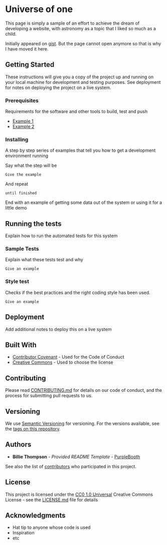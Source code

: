 # Universe of one

This page is simply a sample of an effort to achieve the dream of developing a website, with astronomy as a topic that I liked so much as a child.

Initially appeared on
[gist](https://gist.github.com/PurpleBooth/109311bb0361f32d87a2). But the page cannot open anymore so that is why I have moved it here.

## Getting Started

These instructions will give you a copy of the project up and running on
your local machine for development and testing purposes. See deployment
for notes on deploying the project on a live system.

### Prerequisites

Requirements for the software and other tools to build, test and push 
- [Example 1](https://www.example.com)
- [Example 2](https://www.example.com)

### Installing

A step by step series of examples that tell you how to get a development
environment running

Say what the step will be

    Give the example

And repeat

    until finished

End with an example of getting some data out of the system or using it
for a little demo

## Running the tests

Explain how to run the automated tests for this system

### Sample Tests

Explain what these tests test and why

    Give an example

### Style test

Checks if the best practices and the right coding style has been used.

    Give an example

## Deployment

Add additional notes to deploy this on a live system

## Built With

  - [Contributor Covenant](https://www.contributor-covenant.org/) - Used
    for the Code of Conduct
  - [Creative Commons](https://creativecommons.org/) - Used to choose
    the license

## Contributing

Please read [CONTRIBUTING.md](CONTRIBUTING.md) for details on our code
of conduct, and the process for submitting pull requests to us.

## Versioning

We use [Semantic Versioning](http://semver.org/) for versioning. For the versions
available, see the [tags on this
repository](https://github.com/PurpleBooth/a-good-readme-template/tags).

## Authors

  - **Billie Thompson** - *Provided README Template* -
    [PurpleBooth](https://github.com/PurpleBooth)

See also the list of
[contributors](https://github.com/PurpleBooth/a-good-readme-template/contributors)
who participated in this project.

## License

This project is licensed under the [CC0 1.0 Universal](LICENSE.md)
Creative Commons License - see the [LICENSE.md](LICENSE.md) file for
details

## Acknowledgments

  - Hat tip to anyone whose code is used
  - Inspiration
  - etc

